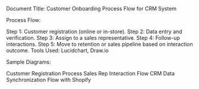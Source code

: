 Document Title: Customer Onboarding Process Flow for CRM System

Process Flow:

Step 1: Customer registration (online or in-store).
Step 2: Data entry and verification.
Step 3: Assign to a sales representative.
Step 4: Follow-up interactions.
Step 5: Move to retention or sales pipeline based on interaction outcome.
Tools Used: Lucidchart, Draw.io

Sample Diagrams:

Customer Registration Process
Sales Rep Interaction Flow
CRM Data Synchronization Flow with Shopify
